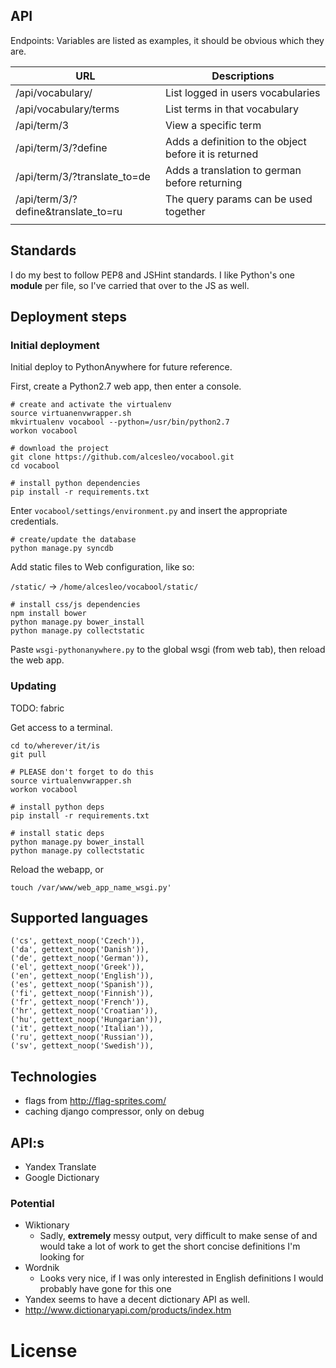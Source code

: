 ## API

Endpoints:
Variables are listed as examples, it should be obvious which they are.

|                 URL                 |                      Descriptions                     |
| ----------------------------------- | ----------------------------------------------------- |
| /api/vocabulary/                    | List logged in users vocabularies                     |
| /api/vocabulary/terms               | List terms in that vocabulary                         |
| /api/term/3                         | View a specific term                                  |
| /api/term/3/?define                 | Adds a definition to the object before it is returned |
| /api/term/3/?translate_to=de        | Adds a translation to german before returning         |
| /api/term/3/?define&translate_to=ru | The query params can be used together                 |
|                                     |                                                       |


## Standards

I do my best to follow PEP8 and JSHint standards. I like Python's one **module**
per file, so I've carried that over to the JS as well.

## Deployment steps

### Initial deployment

Initial deploy to PythonAnywhere for future reference.

First, create a Python2.7 web app, then enter a console.

    # create and activate the virtualenv
    source virtuanenvwrapper.sh
    mkvirtualenv vocabool --python=/usr/bin/python2.7
    workon vocabool

    # download the project
    git clone https://github.com/alcesleo/vocabool.git
    cd vocabool

    # install python dependencies
    pip install -r requirements.txt

Enter `vocabool/settings/environment.py` and insert the appropriate credentials.

    # create/update the database
    python manage.py syncdb

Add static files to Web configuration, like so:

`/static/` -> `/home/alcesleo/vocabool/static/`

    # install css/js dependencies
    npm install bower
    python manage.py bower_install
    python manage.py collectstatic

Paste `wsgi-pythonanywhere.py` to the global wsgi (from web tab), then reload the web app.

### Updating

TODO: fabric

Get access to a terminal.

    cd to/wherever/it/is
    git pull

    # PLEASE don't forget to do this
    source virtualenvwrapper.sh
    workon vocabool

    # install python deps
    pip install -r requirements.txt

    # install static deps
    python manage.py bower_install
    python manage.py collectstatic

Reload the webapp, or

    touch /var/www/web_app_name_wsgi.py'


## Supported languages

    ('cs', gettext_noop('Czech')),
    ('da', gettext_noop('Danish')),
    ('de', gettext_noop('German')),
    ('el', gettext_noop('Greek')),
    ('en', gettext_noop('English')),
    ('es', gettext_noop('Spanish')),
    ('fi', gettext_noop('Finnish')),
    ('fr', gettext_noop('French')),
    ('hr', gettext_noop('Croatian')),
    ('hu', gettext_noop('Hungarian')),
    ('it', gettext_noop('Italian')),
    ('ru', gettext_noop('Russian')),
    ('sv', gettext_noop('Swedish')),

## Technologies

- flags from http://flag-sprites.com/
- caching django compressor, only on debug


## API:s

- Yandex Translate
- Google Dictionary

### Potential

- Wiktionary
    - Sadly, **extremely** messy output, very difficult to make sense of and
    would take a lot of work to get the short concise definitions I'm looking for
- Wordnik
    - Looks very nice, if I was only interested in English definitions I would
    probably have gone for this one
- Yandex seems to have a decent dictionary API as well.
- http://www.dictionaryapi.com/products/index.htm

# License
